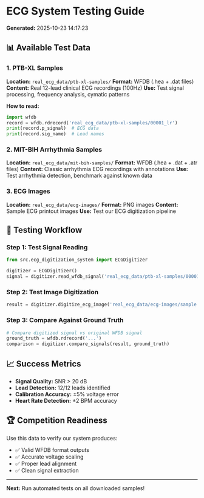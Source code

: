# ECG System Testing Guide

**Generated:** 2025-10-23 14:17:23

## 📊 Available Test Data

### 1. PTB-XL Samples
**Location:** `real_ecg_data/ptb-xl-samples/`
**Format:** WFDB (.hea + .dat files)
**Content:** Real 12-lead clinical ECG recordings (100Hz)
**Use:** Test signal processing, frequency analysis, cymatic patterns

**How to read:**
```python
import wfdb
record = wfdb.rdrecord('real_ecg_data/ptb-xl-samples/00001_lr')
print(record.p_signal)  # ECG data
print(record.sig_name)  # Lead names
```

### 2. MIT-BIH Arrhythmia Samples
**Location:** `real_ecg_data/mit-bih-samples/`
**Format:** WFDB (.hea + .dat + .atr files)
**Content:** Classic arrhythmia ECG recordings with annotations
**Use:** Test arrhythmia detection, benchmark against known data

### 3. ECG Images
**Location:** `real_ecg_data/ecg-images/`
**Format:** PNG images
**Content:** Sample ECG printout images
**Use:** Test our ECG digitization pipeline

## 🧪 Testing Workflow

### Step 1: Test Signal Reading
```python
from src.ecg_digitization_system import ECGDigitizer

digitizer = ECGDigitizer()
signal = digitizer.read_wfdb_signal('real_ecg_data/ptb-xl-samples/00001_lr')
```

### Step 2: Test Image Digitization
```python
result = digitizer.digitize_ecg_image('real_ecg_data/ecg-images/sample.png')
```

### Step 3: Compare Against Ground Truth
```python
# Compare digitized signal vs original WFDB signal
ground_truth = wfdb.rdrecord('...')
comparison = digitizer.compare_signals(result, ground_truth)
```

## 📈 Success Metrics

- **Signal Quality:** SNR > 20 dB
- **Lead Detection:** 12/12 leads identified
- **Calibration Accuracy:** ±5% voltage error
- **Heart Rate Detection:** ±2 BPM accuracy

## 🏆 Competition Readiness

Use this data to verify our system produces:
- ✅ Valid WFDB format outputs
- ✅ Accurate voltage scaling
- ✅ Proper lead alignment
- ✅ Clean signal extraction

---

**Next:** Run automated tests on all downloaded samples!

